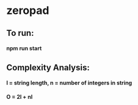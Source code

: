 # zeropad

## To run: 
#### npm run start

## Complexity Analysis:
#### l = string length, n = number of integers in string
#### O = 2l + nl
